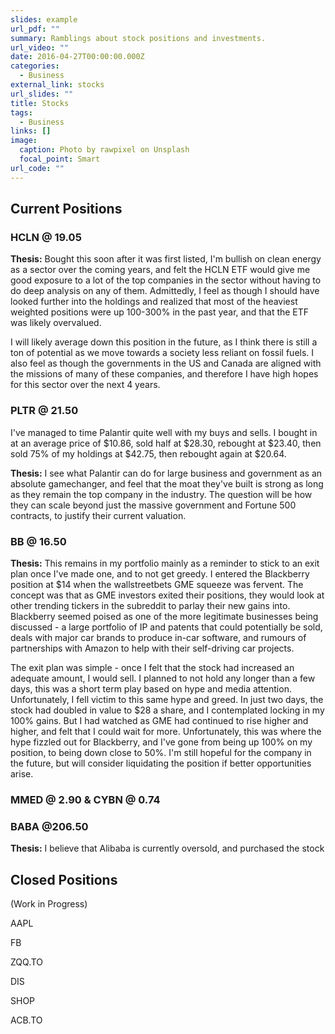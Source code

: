 ```yaml
---
slides: example
url_pdf: ""
summary: Ramblings about stock positions and investments.
url_video: ""
date: 2016-04-27T00:00:00.000Z
categories:
  - Business
external_link: stocks
url_slides: ""
title: Stocks
tags:
  - Business
links: []
image:
  caption: Photo by rawpixel on Unsplash
  focal_point: Smart
url_code: ""
---
```

## **Current Positions**

### HCLN @ 19.05

**Thesis:** Bought this soon after it was first listed, I'm bullish on clean energy as a sector over the coming years, and felt the HCLN ETF would give me good exposure to a lot of the top companies in the sector without having to do deep analysis on any of them. Admittedly, I feel as though I should have looked further into the holdings and realized that most of the heaviest weighted positions were up 100-300% in the past year, and that the ETF was likely overvalued. 

I will likely average down this position in the future, as I think there is still a ton of potential as we move towards a society less reliant on fossil fuels. I also feel as though the governments in the US and Canada are aligned with the missions of many of these companies, and therefore I have high hopes for this sector over the next 4 years.

### PLTR @ 21.50

I've managed to time Palantir quite well with my buys and sells. I bought in at an average price of $10.86, sold half at $28.30, rebought at $23.40, then sold 75% of my holdings at $42.75, then rebought again at $20.64.

**Thesis:** I see what Palantir can do for large business and government as an absolute gamechanger, and feel that the moat they've built is strong as long as they remain the top company in the industry. The question will be how they can scale beyond just the massive government and Fortune 500 contracts, to justify their current valuation.

### BB @ 16.50

**Thesis:** This remains in my portfolio mainly as a reminder to stick to an exit plan once I've made one, and to not get greedy. I entered the Blackberry position at $14 when the wallstreetbets GME squeeze was fervent. The concept was that as GME investors exited their positions, they would look at other trending tickers in the subreddit to parlay their new gains into. Blackberry seemed poised as one of the more legitimate businesses being discussed - a large portfolio of IP and patents that could potentially be sold, deals with major car brands to produce in-car software, and rumours of partnerships with Amazon to help with their self-driving car projects.

The exit plan was simple - once I felt that the stock had increased an adequate amount, I would sell. I planned to not hold any longer than a few days, this was a short term play based on hype and media attention. Unfortunately, I fell victim to this same hype and greed. In just two days, the stock had doubled in value to $28 a share, and I contemplated locking in my 100% gains. But I had watched as GME had continued to rise higher and higher, and felt that I could wait for more. Unfortunately, this was where the hype fizzled out for Blackberry, and I've gone from being up 100% on my position, to being down close to 50%. I'm still hopeful for the company in the future, but will consider liquidating the position if better opportunities arise.

### MMED @ 2.90 & CYBN @ 0.74

### BABA @206.50

**Thesis:** I believe that Alibaba is currently oversold, and purchased the stock

## Closed Positions

(Work in Progress)

AAPL 

FB

ZQQ.TO

DIS

SHOP

ACB.TO